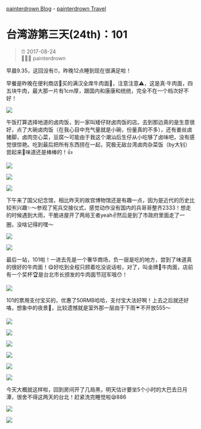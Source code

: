[painterdrown Blog](https://painterdrown.github.io) - [painterdrown Travel](https://painterdrown.github.io/travel)

# 台湾游第三天(24th)：101

> ⏰ 2017-08-24<br/>
> 👨🏻‍💻 painterdrown

早晨9.35，这回没有⏰，昨晚12点睡到现在很满足啦！

早餐是昨晚在便利商店🏪买的满汉全席牛肉面🍜，注意注意⚠️，这是真·牛肉面，四五块牛肉，最大那一片有1cm厚，跟国内和康康和统统，完全不在一个档次好不好！

![](images/zaocan.png)

午饭打算选择地道的卤肉饭，到一家叫矮仔财卤肉饭的店。去到那边真的是生意很好，点了大碗卤肉饭（在我心目中充气量就是小碗，份量真的不多），还有姜丝卤猪脚，卤肉空心菜，豆腐～可能由于我这个潮汕后生仔从小吃够了卤味吧，没有感觉很惊艳。吃到最后把所有东西捞在一起，究极无敌台湾卤肉杂菜饭（by大钊）尝起来👅味道还是棒棒的！👍

![](images/xiezi.png)

![](images/jiejing1.png)

![](images/wucan.png)

下午来了国父纪念馆，相比昨天的故宫博物馆还是有趣一点，因为是近代的历史比较🈶️兴趣✨～参观了宪兵交接仪式，感觉动作没有国内的兵哥哥整齐2333！想走的时候遇到大雨，干脆进屋开了两局王者yeah✌️然后是到了市政府里面走了一圈，没啥记得的嘿～

![](images/tamen1.png)

![](images/meinv.png)

最后一站，101啦！一进去先是一个奢华商场，负一层是吃的地方，尝到了味道真的很好的牛肉面！😋好吃到全程只顾着吃没说话啦，对了，叫金牌🏅️牛肉面，店前有一个奖杯🏆是台北市长颁发的牛肉面节冠军哦😯！

![](images/wancan.png)

101的票用支付宝买的，优惠了50RMB哈哈，支付宝大法好啊！上去之后就还好咯，想象中的夜景🌃，比较遗憾就是室外那一层由于下雨☔️不开放555～

![](images/jiejing2.png)

![](images/qinglv.png)

![](images/wangzherongyao.png)

![](images/gouge.png)

![](images/hezhao.png)

![](images/we.png)

今天大概就这样啦，回到房间开了几局黑，明天估计要坐5个小时的大巴去日月潭，很舍不得这两天的台北！赶紧洗完睡觉啦😪886

![](images/tamen2.png)

![](images/group.png)
